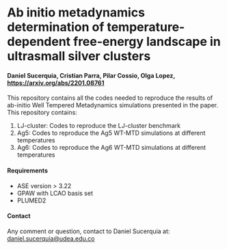 # Ab initio metadynamics determination of temperature-dependent free-energy landscape in ultrasmall silver clusters
#### Daniel Sucerquia, Cristian Parra, Pilar Cossio, Olga Lopez, https://arxiv.org/abs/2201.08761
This repository contains all the codes needed to
reproduce the results of ab-initio Well Tempered 
Metadynamics simulations presented in the paper.
This repository contains:

1) LJ-cluster: Codes to reproduce the LJ-cluster benchmark
2) Ag5: Codes to reproduce the Ag5 WT-MTD simulations at different temperatures
3) Ag6: Codes to reproduce the Ag6 WT-MTD simulations at different temperatures

#### Requirements
- ASE version > 3.22  
- GPAW with LCAO basis set
- PLUMED2

#### Contact
Any comment or question, contact to Daniel Sucerquia at: daniel.sucerquia@udea.edu.co
